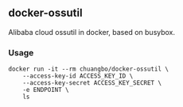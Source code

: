 ## docker-ossutil

Alibaba cloud ossutil in docker, based on busybox.

### Usage

```
docker run -it --rm chuangbo/docker-ossutil \
    --access-key-id ACCESS_KEY_ID \
    --access-key-secret ACCESS_KEY_SECRET \
    -e ENDPOINT \
    ls
```
